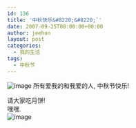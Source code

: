 ```yaml
---
id: 136
title: '中秋快乐&#8220;&#8220;`'
date: 2007-09-25T08:00:00+00:00
author: jeehon
layout: post
categories:
  - 我的生活
tags:
  - 中秋节
---
```

<img src="http://www.lrn.cn/travel/travelnews/200709/W020070918505144371102.jpg" alt="image" border="0" />  
所有爱我的和我爱的人,  
中秋节快乐!

请大家吃月饼!  
嘿嘿.  
<img src="http://www.gx.xinhuanet.com/travel/2006-10/05/xin_45090328154373405668.jpg" alt="image" border="0" />